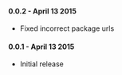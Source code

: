 #### 0.0.2 - April 13 2015
* Fixed incorrect package urls

#### 0.0.1 - April 13 2015
* Initial release
